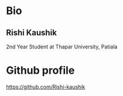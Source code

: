 # Bio
## Rishi Kaushik
2nd Year Student at Thapar University, Patiala
# Github profile
https://github.com/Rishi-kaushik
